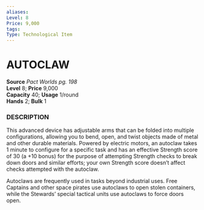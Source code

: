 ```yaml
---
aliases: 
Level: 8 
Price: 9,000
tags: 
Type: Technological Item
---
```


# AUTOCLAW

**Source** _Pact Worlds pg. 198_  
**Level** 8; **Price** 9,000  
**Capacity** 40; **Usage** 1/round  
**Hands** 2; **Bulk** 1

### DESCRIPTION

This advanced device has adjustable arms that can be folded into multiple configurations, allowing you to bend, open, and twist objects made of metal and other durable materials. Powered by electric motors, an autoclaw takes 1 minute to configure for a specific task and has an effective Strength score of 30 (a +10 bonus) for the purpose of attempting Strength checks to break down doors and similar efforts; your own Strength score doesn’t affect checks attempted with the autoclaw.  
  
Autoclaws are frequently used in tasks beyond industrial uses. Free Captains and other space pirates use autoclaws to open stolen containers, while the Stewards’ special tactical units use autoclaws to force doors open.